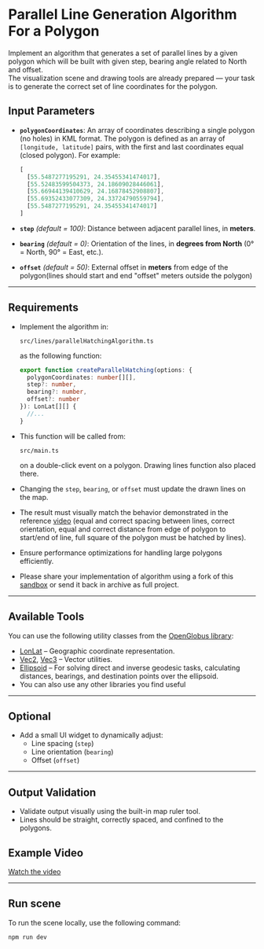# Parallel Line Generation Algorithm For a Polygon

Implement an algorithm that generates a set of parallel lines by a given polygon which will be built with given step, bearing angle related to North and offset.  
The visualization scene and drawing tools are already prepared — your task is to generate the correct set of line coordinates for the polygon.


## Input Parameters

- **`polygonCoordinates`**: An array of coordinates describing a single polygon (no holes) in KML format. The polygon is defined as an array of `[longitude, latitude]` pairs, with the first and last coordinates equal (closed polygon). For example:

  ```ts
  [
    [55.5487277195291, 24.35455341474017],
    [55.52483599504373, 24.18609028446061],
    [55.66944139410629, 24.16878452908807],
    [55.69352433077309, 24.33724790559794],
    [55.5487277195291, 24.35455341474017]
  ]
  ```

- **`step`** *(default = 100)*: Distance between adjacent parallel lines, in **meters**.

- **`bearing`** *(default = 0)*: Orientation of the lines, in **degrees from North** (0° = North, 90° = East, etc.).

- **`offset`** *(default = 50)*: External offset in **meters** from edge of the polygon(lines should start and end "offset" meters outside the polygon)

---

## Requirements

- Implement the algorithm in:

  ```
  src/lines/parallelHatchingAlgorithm.ts
  ```

  as the following function:

  ```ts
  export function createParallelHatching(options: {
    polygonCoordinates: number[][],
    step?: number,
    bearing?: number,
    offset?: number
  }): LonLat[][] {
    //...
  }
  ```

- This function will be called from:

  ```
  src/main.ts
  ```

  on a double-click event on a polygon. Drawing lines function also placed there.

- Changing the `step`, `bearing`, or `offset` must update the drawn lines on the map.

- The result must visually match the behavior demonstrated in the reference [video](https://filebin.net/pm0fr12do1foxunw/example.mp4) (equal and correct spacing between lines, correct orientation,  equal and correct distance from edge of polygon to start/end of line, full square of the polygon must be hatched by lines).

- Ensure performance optimizations for handling large polygons efficiently.

- Please share your implementation of algorithm using a fork of this [sandbox](https://codesandbox.io/p/devbox/jwhg43?file=%2Fpackage.json) or send it back in archive as full project.

---

## Available Tools

You can use the following utility classes from the [OpenGlobus library](https://github.com/openglobus/openglobus):

- [LonLat](https://github.com/openglobus/openglobus/blob/master/src/LonLat.ts) – Geographic coordinate representation.
- [Vec2](https://github.com/openglobus/openglobus/blob/master/src/math/Vec2.ts), [Vec3](https://github.com/openglobus/openglobus/blob/master/src/math/Vec3.ts) – Vector utilities.
- [Ellipsoid](https://github.com/openglobus/openglobus/blob/master/src/ellipsoid/Ellipsoid.ts) – For solving direct and inverse geodesic tasks, calculating distances, bearings, and destination points over the ellipsoid.
- You can also use any other libraries you find useful
---

## Optional

- Add a small UI widget to dynamically adjust:
  - Line spacing (`step`)
  - Line orientation (`bearing`)
  - Offset (`offset`)

---

## Output Validation

- Validate output visually using the built-in map ruler tool.
- Lines should be straight, correctly spaced, and confined to the polygons.

## Example Video

[Watch the video](https://filebin.net/pm0fr12do1foxunw/example.mp4)

---

## Run scene
To run the scene locally, use the following command:

```bash
npm run dev
```